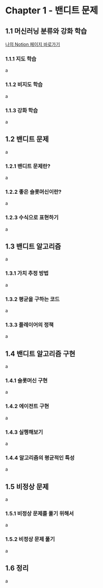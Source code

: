 # Chapter 1 - 밴디트 문제

## 1.1 머신러닝 분류와 강화 학습
[나의 Notion 페이지 바로가기](https://www.notion.so/Chapter-1-1ec08f682c5a80f68354fa103ea33a7c?pvs=4)
### 1.1.1 지도 학습
a
### 1.1.2 비지도 학습
a
### 1.1.3 강화 학습
a

## 1.2 밴디트 문제
a
### 1.2.1 밴디트 문제란?
a
### 1.2.2 좋은 슬롯머신이란?
a
### 1.2.3 수식으로 표현하기
a

## 1.3 밴디트 알고리즘
a
### 1.3.1 가치 추정 방법
a
### 1.3.2 평균을 구하는 코드
a
### 1.3.3 플레이어의 정책
a

## 1.4 밴디트 알고리즘 구현
a
### 1.4.1 슬롯머신 구현
a
### 1.4.2 에이전트 구현
a
### 1.4.3 실행해보기
a
### 1.4.4 알고리즘의 평균적인 특성
a

## 1.5 비정상 문제
a
### 1.5.1 비정상 문제를 풀기 위해서
a
### 1.5.2 비정상 문제 풀기
a

## 1.6 정리
a